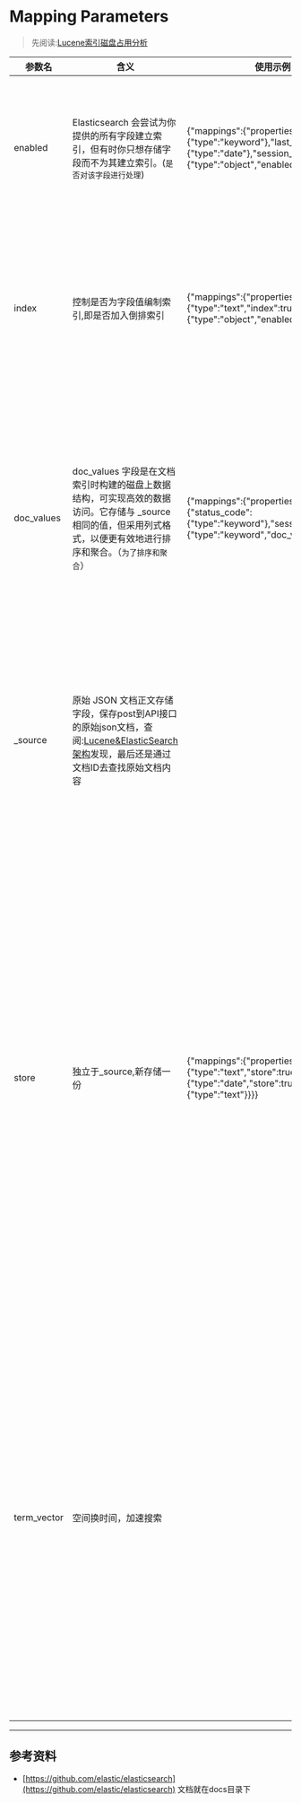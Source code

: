 # Mapping Parameters
> 先阅读:[Lucene索引磁盘占用分析](../../999.Lessons/001.Lucene索引磁盘占用分析.md)

|参数名|含义|使用示例|使用场景|
|-|-|-|-|
|enabled|Elasticsearch 会尝试为你提供的所有字段建立索引，但有时你只想存储字段而不为其建立索引。(`是否对该字段进行处理`)|{"mappings":{"properties":{"user_id":{"type":"keyword"},"last_updated":{"type":"date"},"session_data":{"type":"object","enabled":false}}}}|节省磁盘: `关闭后，只在_source中存储`,不会被解析，即存储时不会校验字段类型<br/>类似index与doc_value的总开关|
|index|控制是否为字段值编制索引,即是否加入倒排索引|{"mappings":{"properties":{"title":{"type":"text","index":true},"metadata":{"type":"object","enabled":false}}}}|节省磁盘: 只存储，不创建索引，`会被解析`: 不会加入到倒排索引中，但是会存储在_source , doc_values中，即`不可以`被搜索，但是`可以`被排序和聚合|
|doc_values|doc_values 字段是在文档索引时构建的磁盘上数据结构，可实现高效的数据访问。它存储与 _source 相同的值，但采用列式格式，以便更有效地进行排序和聚合。（`为了排序和聚合`）|{"mappings":{"properties":{"status_code":{"type":"keyword"},"session_id":{"type":"keyword","doc_values":false}}}}|节省磁盘: <br/>1. 会占用额外存储空间<br/>2.与_source独立，同时开启doc_values和_source则会将该字段原始内容保存两份<br/>3.数据在磁盘上采用列式存储<br/>4.关闭后无法使用排序和聚合|
|_source|原始 JSON 文档正文存储字段，保存post到API接口的原始json文档，查阅:[Lucene&ElasticSearch架构](../../999.Lessons/000.Lucene&ElasticSearch架构.md)发现，最后还是通过文档ID去查找原始文档内容||节省磁盘:<br/>1. 可以不存储该字段(当只关心一篇文档是否存在，而不关心这个文档的内容)<br/>2. 不存储无法获取原文<br/>3. 无法reindex <br/>4. 无法在查询中使用script|
|store|独立于_source,新存储一份|{"mappings":{"properties":{"title":{"type":"text","store":true},"date":{"type":"date","store":true},"content":{"type":"text"}}}}|加速查询效率，增大磁盘占用率<br/>如果_source中有长度很长的文本（如一篇文章）和较短的文本（如文章标题），当只需要取出标题时，如果使用_source字段，ES需要读取整个_source字段，然后返回其中的title，由此会引来额外的IO开销，降低效率。此时可以选择将title的store设置为true，在_source字段外单独存储一份。读取时不必在读取整个_source字段了|
|term_vector|空间换时间，加速搜索||加速查询效率，增大磁盘占用率:<br/>在对文本进行analyze的过程中，可以保留有关分词结果的相关信息，包括单词列表、单词之间的先后顺序、单词在原文中的位置等信息。查询结果返回的高亮信息就可以利用其中的数据来返回。默认情况下，term_vector是关闭的，如有需要（如加速highlight结果）可以开启该字段的存储。|


---

## 参考资料
+ [https://github.com/elastic/elasticsearch](https://github.com/elastic/elasticsearch) 文档就在docs目录下